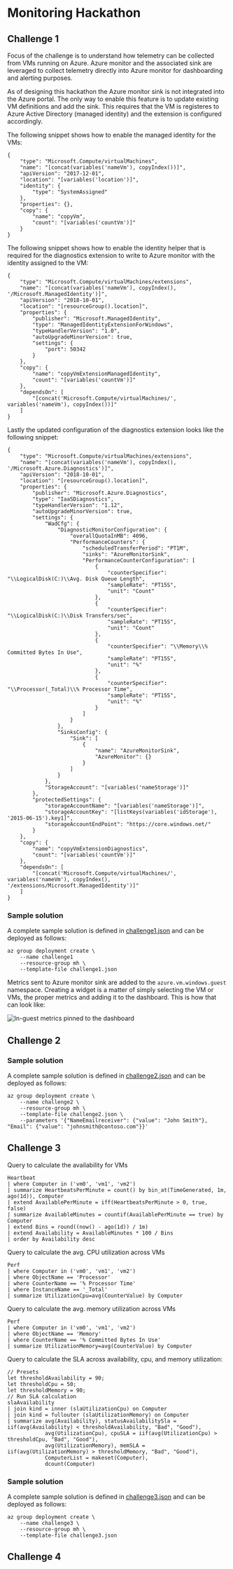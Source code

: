 # Monitoring Hackathon

## Challenge 1
Focus of the challenge is to understand how telemetry can be collected from VMs running on Azure. Azure monitor and the associated sink are leveraged to collect telemetry directly into Azure monitor for dashboarding and alerting purposes.

As of designing this hackathon the Azure monitor sink is not integrated into the Azure portal. The only way to enable this feature is to update existing VM definitions and add the sink. This requires that the VM is registeres to Azure Active Directory (managed identity) and the extension is configured accordingly.

The following snippet shows how to enable the managed identity for the VMs:
```
{
    "type": "Microsoft.Compute/virtualMachines",
    "name": "[concat(variables('nameVm'), copyIndex())]",
    "apiVersion": "2017-12-01",
    "location": "[variables('location')]",
    "identity": {
        "type": "SystemAssigned"
    },
    "properties": {},
    "copy": {
        "name": "copyVm",
        "count": "[variables('countVm')]"
    }
}
```

The following snippet shows how to enable the identity helper that is required for the diagnostics extension to write to Azure monitor with the identity assigned to the VM:
```
{
    "type": "Microsoft.Compute/virtualMachines/extensions",
    "name": "[concat(variables('nameVm'), copyIndex(), '/Microsoft.ManagedIdentity')]",
    "apiVersion": "2018-10-01",
    "location": "[resourceGroup().location]",
    "properties": {
        "publisher": "Microsoft.ManagedIdentity",
        "type": "ManagedIdentityExtensionForWindows",
        "typeHandlerVersion": "1.0",
        "autoUpgradeMinorVersion": true,
        "settings": {
            "port": 50342
        }
    },
    "copy": {
        "name": "copyVmExtensionManagedIdentity",
        "count": "[variables('countVm')]"
    },
    "dependsOn": [
        "[concat('Microsoft.Compute/virtualMachines/', variables('nameVm'), copyIndex())]"
    ]
}
```

Lastly the updated configuration of the diagnostics extension looks like the following snippet:
```
{
    "type": "Microsoft.Compute/virtualMachines/extensions",
    "name": "[concat(variables('nameVm'), copyIndex(), '/Microsoft.Azure.Diagnostics')]",
    "apiVersion": "2018-10-01",
    "location": "[resourceGroup().location]",
    "properties": {
        "publisher": "Microsoft.Azure.Diagnostics",
        "type": "IaaSDiagnostics",
        "typeHandlerVersion": "1.12",
        "autoUpgradeMinorVersion": true,
        "settings": {
            "WadCfg": {
                "DiagnosticMonitorConfiguration": {
                    "overallQuotaInMB": 4096,
                    "PerformanceCounters": {
                        "scheduledTransferPeriod": "PT1M",
                        "sinks": "AzureMonitorSink",
                        "PerformanceCounterConfiguration": [
                            {
                                "counterSpecifier": "\\LogicalDisk(C:)\\Avg. Disk Queue Length",
                                "sampleRate": "PT15S",
                                "unit": "Count"
                            },
                            {
                                "counterSpecifier": "\\LogicalDisk(C:)\\Disk Transfers/sec",
                                "sampleRate": "PT15S",
                                "unit": "Count"
                            },
                            {
                                "counterSpecifier": "\\Memory\\% Committed Bytes In Use",
                                "sampleRate": "PT15S",
                                "unit": "%"
                            },
                            {
                                "counterSpecifier": "\\Processor(_Total)\\% Processor Time",
                                "sampleRate": "PT15S",
                                "unit": "%"
                            }
                        ]
                    }
                },
                "SinksConfig": {
                    "Sink": [
                        {
                            "name": "AzureMonitorSink",
                            "AzureMonitor": {}
                        }
                    ]
                }
            },
            "StorageAccount": "[variables('nameStorage')]"
        },
        "protectedSettings": {
            "storageAccountName": "[variables('nameStorage')]",
            "storageAccountKey": "[listKeys(variables('idStorage'), '2015-06-15').key1]",
            "storageAccountEndPoint": "https://core.windows.net/"
        }
    },
    "copy": {
        "name": "copyVmExtensionDiagnostics",
        "count": "[variables('countVm')]"
    },
    "dependsOn": [
        "[concat('Microsoft.Compute/virtualMachines/', variables('nameVm'), copyIndex(), '/extensions/Microsoft.ManagedIdentity')]"
    ]
}
```

### Sample solution
A complete sample solution is defined in [challenge1.json](challenge1.json?raw=true) and can be deployed as follows:
```
az group deployment create \
    --name challenge1
    --resource-group mh \
    --template-file challenge1.json
```

Metrics sent to Azure monitor sink are added to the `azure.vm.windows.guest` namespace. Creating a widget is a matter of simply selecting the VM or VMs, the proper metrics and adding it to the dashboard. This is how that can look like:

![In-guest metrics pinned to the dashboard](challenge1.png?raw=true)

## Challenge 2
### Sample solution
A complete sample solution is defined in [challenge2.json](challenge2.json?raw=true) and can be deployed as follows:
```
az group deployment create \
    --name challenge2 \
    --resource-group mh \
    --template-file challenge2.json \
    --parameters '{"NameEmailreceiver": {"value": "John Smith"}, "Email": {"value": "johnsmith@contoso.com"}}'
```
## Challenge 3

Query to calculate the availability for VMs
```
Heartbeat
| where Computer in ('vm0', 'vm1', 'vm2')
| summarize HeartbeatsPerMinute = count() by bin_at(TimeGenerated, 1m, ago(1d)), Computer
| extend AvailablePerMinute = iff(HeartbeatsPerMinute > 0, true, false)
| summarize AvailableMinutes = countif(AvailablePerMinute == true) by Computer
| extend Bins = round((now() - ago(1d)) / 1m)
| extend Availability = AvailableMinutes * 100 / Bins
| order by Availability desc
```

Query to calculate the avg. CPU utilization across VMs
```
Perf
| where Computer in ('vm0', 'vm1', 'vm2')
| where ObjectName == 'Processor'
| where CounterName == '% Processor Time'
| where InstanceName == '_Total'
| summarize UtilizationCpu=avg(CounterValue) by Computer
```

Query to calculate the avg. memory utilization across VMs
```
Perf
| where Computer in ('vm0', 'vm1', 'vm2')
| where ObjectName == 'Memory'
| where CounterName == '% Committed Bytes In Use'
| summarize UtilizationMemory=avg(CounterValue) by Computer
```

Query to calculate the SLA across availability, cpu, and memory utilization:
```
// Presets
let thresholdAvailability = 90;
let thresholdCpu = 50;
let thresholdMemory = 90;
// Run SLA calculation
slaAvailability 
| join kind = inner (slaUtilizationCpu) on Computer
| join kind = fullouter (slaUtilizationMemory) on Computer
| summarize avg(Availability), statusAvailabilitySla = iif(avg(Availability) < thresholdAvailability, "Bad", "Good"),
            avg(UtilizationCpu), cpuSLA = iif(avg(UtilizationCpu) > thresholdCpu, "Bad", "Good"),
            avg(UtilizationMemory), memSLA = iif(avg(UtilizationMemory) > thresholdMemory, "Bad", "Good"),
            ComputerList = makeset(Computer),
            dcount(Computer)
```

### Sample solution
A complete sample solution is defined in [challenge3.json](challenge3.json?raw=true) and can be deployed as follows:
```
az group deployment create \
    --name challenge3 \
    --resource-group mh \
    --template-file challenge3.json
```
## Challenge 4